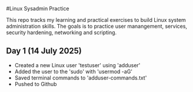#Linux Sysadmin Practice

This repo tracks my learning and practical exercises to build Linux system administration skills. The goals is to practice user manangement, services, security hardening, networking and scripting.

## Day 1 (14 July 2025)
- Created a new Linux user 'testuser' using 'adduser'
- Added the user to the 'sudo' with 'usermod -aG'
- Saved terminal commands to 'adduser-commands.txt'
- Pushed to Github

